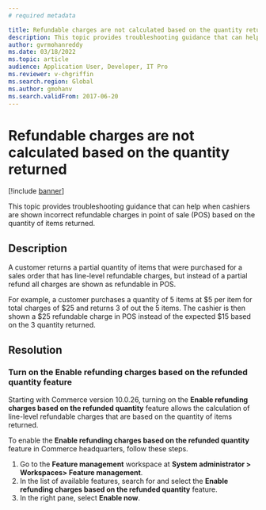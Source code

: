 ```yaml
---
# required metadata

title: Refundable charges are not calculated based on the quantity returned
description: This topic provides troubleshooting guidance that can help when cashiers are shown incorrect refundable charges in point of sale (POS) based on the quantity of items returned.
author: gvrmohanreddy
ms.date: 03/18/2022
ms.topic: article
audience: Application User, Developer, IT Pro
ms.reviewer: v-chgriffin
ms.search.region: Global
ms.author: gmohanv
ms.search.validFrom: 2017-06-20
---
```


# Refundable charges are not calculated based on the quantity returned

[!include [banner](../../includes/banner.md)]

This topic provides troubleshooting guidance that can help when cashiers are shown incorrect refundable charges in point of sale (POS) based on the quantity of items returned.

## Description

A customer returns a partial quantity of items that were purchased for a sales order that has line-level refundable charges, but instead of a partial refund all charges are shown as refundable in POS.

For example, a customer purchases a quantity of 5 items at $5 per item for total charges of $25 and returns 3 of out the 5 items. The cashier is then shown a $25 refundable charge in POS instead of the expected $15 based on the 3 quantity returned.

## Resolution

### Turn on the Enable refunding charges based on the refunded quantity feature

Starting with Commerce version 10.0.26, turning on the **Enable refunding charges based on the refunded quantity** feature allows the calculation of line-level refundable charges that are based on the quantity of items returned.

To enable the **Enable refunding charges based on the refunded quantity** feature in Commerce headquarters, follow these steps.

1. Go to the **Feature management** workspace at **System administrator \> Workspaces\> Feature management**.
1. In the list of available features, search for and select the **Enable refunding charges based on the refunded quantity** feature. 
1. In the right pane, select **Enable now**. 


